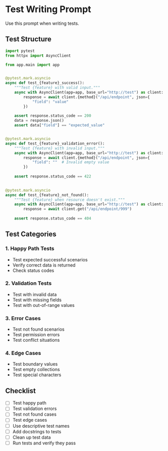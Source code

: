 # Test Writing Prompt

Use this prompt when writing tests.

## Test Structure

```python
import pytest
from httpx import AsyncClient

from app.main import app


@pytest.mark.asyncio
async def test_{feature}_success():
    """Test {feature} with valid input."""
    async with AsyncClient(app=app, base_url="http://test") as client:
        response = await client.{method}("/api/endpoint", json={
            "field": "value"
        })
        
    assert response.status_code == 200
    data = response.json()
    assert data["field"] == "expected_value"


@pytest.mark.asyncio
async def test_{feature}_validation_error():
    """Test {feature} with invalid input."""
    async with AsyncClient(app=app, base_url="http://test") as client:
        response = await client.{method}("/api/endpoint", json={
            "field": ""  # Invalid empty value
        })
        
    assert response.status_code == 422
    

@pytest.mark.asyncio
async def test_{feature}_not_found():
    """Test {feature} when resource doesn't exist."""
    async with AsyncClient(app=app, base_url="http://test") as client:
        response = await client.get("/api/endpoint/999")
        
    assert response.status_code == 404
```

## Test Categories

### 1. Happy Path Tests
- Test expected successful scenarios
- Verify correct data is returned
- Check status codes

### 2. Validation Tests
- Test with invalid data
- Test with missing fields
- Test with out-of-range values

### 3. Error Cases
- Test not found scenarios
- Test permission errors
- Test conflict situations

### 4. Edge Cases
- Test boundary values
- Test empty collections
- Test special characters

## Checklist
- [ ] Test happy path
- [ ] Test validation errors
- [ ] Test not found cases
- [ ] Test edge cases
- [ ] Use descriptive test names
- [ ] Add docstrings to tests
- [ ] Clean up test data
- [ ] Run tests and verify they pass
